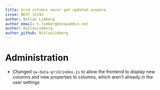 ```yaml
---
title: Grid columns never get updated anymore
issue: NEXT-15343
author: Niklas Limberg
author_email: n.limberg@snapadmin.net
author: NiklasLimberg
author_github: NiklasLimberg
---
```

# Administration
*  Changed `sw-data-grid/index.js` to allow the frontend to display new columns and new properties to columns, which aren't already in the user settings
